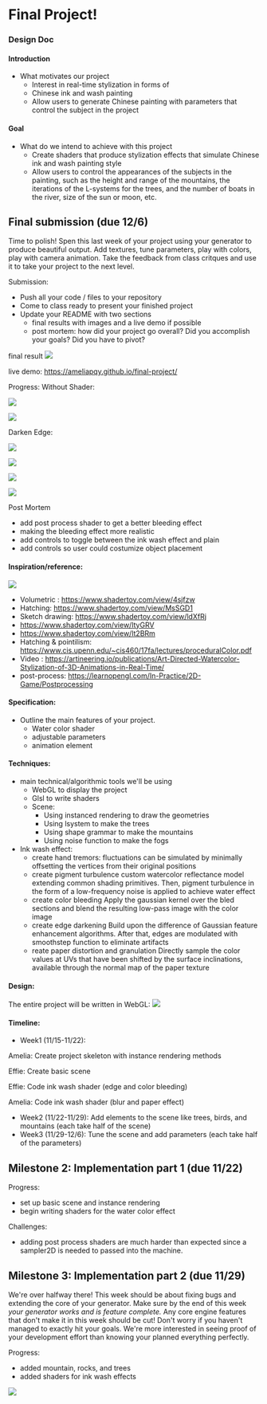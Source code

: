 # Final Project!

### Design Doc

#### Introduction

- What motivates our project
  - Interest in real-time stylization in forms of
  - Chinese ink and wash painting
  - Allow users to generate Chinese painting with parameters that control the subject in the project

#### Goal

- What do we intend to achieve with this project
  - Create shaders that produce stylization effects that simulate Chinese ink and wash painting style
  - Allow users to control the appearances of the subjects in the painting, such as the height and range of the mountains, the iterations of the L-systems for the trees, and the number of boats in the river, size of the sun or moon, etc.

## Final submission (due 12/6)

Time to polish! Spen this last week of your project using your generator to produce beautiful output. Add textures, tune parameters, play with colors, play with camera animation. Take the feedback from class critques and use it to take your project to the next level.

Submission:

- Push all your code / files to your repository
- Come to class ready to present your finished project
- Update your README with two sections
  - final results with images and a live demo if possible
  - post mortem: how did your project go overall? Did you accomplish your goals? Did you have to pivot?

final result ![](final2.png)

live demo: https://ameliapqy.github.io/final-project/

Progress: Without Shader:

![](plain.png)

![](plain2.png)

Darken Edge:

![](darkenEdge.jpeg)

![](prog1.jpeg)

![](prog2.png)

![](final2.png)

Post Mortem

- add post process shader to get a better bleeding effect
- making the bleeding effect more realistic
- add controls to toggle between the ink wash effect and plain
- add controls so user could costumize object placement

#### Inspiration/reference:

![](ref.jpeg)

- Volumetric : https://www.shadertoy.com/view/4sjfzw
- Hatching: https://www.shadertoy.com/view/MsSGD1
- Sketch drawing: https://www.shadertoy.com/view/ldXfRj
- https://www.shadertoy.com/view/ltyGRV
- https://www.shadertoy.com/view/lt2BRm
- Hatching & pointilism: https://www.cis.upenn.edu/~cis460/17fa/lectures/proceduralColor.pdf
- Video : https://artineering.io/publications/Art-Directed-Watercolor-Stylization-of-3D-Animations-in-Real-Time/
- post-process: https://learnopengl.com/In-Practice/2D-Game/Postprocessing

#### Specification:

- Outline the main features of your project.
  - Water color shader
  - adjustable parameters
  - animation element

#### Techniques:

- main technical/algorithmic tools we'll be using
  - WebGL to display the project
  - Glsl to write shaders
  - Scene:
    - Using instanced rendering to draw the geometries
    - Using lsystem to make the trees
    - Using shape grammar to make the mountains
    - Using noise function to make the fogs
- Ink wash effect:
  - create hand tremors: fluctuations can be simulated by minimally offsetting the vertices from their original positions
  - create pigment turbulence custom watercolor reflectance model extending common shading primitives. Then, pigment turbulence in the form of a low-frequency noise is applied to achieve water effect
  - create color bleeding Apply the gaussian kernel over the bled sections and blend the resulting low-pass image with the color image
  - create edge darkening Build upon the difference of Gaussian feature enhancement algorithms. After that, edges are modulated with smoothstep function to eliminate artifacts
  - reate paper distortion and granulation Directly sample the color values at UVs that have been shifted by the surface inclinations, available through the normal map of the paper texture

#### Design:

The entire project will be written in WebGL: ![](flowchart.JPG)

#### Timeline:

- Week1 (11/15-11/22):

Amelia: Create project skeleton with instance rendering methods

Effie: Create basic scene

Effie: Code ink wash shader (edge and color bleeding)

Amelia: Code ink wash shader (blur and paper effect)

- Week2 (11/22-11/29): Add elements to the scene like trees, birds, and mountains (each take half of the scene)
- Week3 (11/29-12/6): Tune the scene and add parameters (each take half of the parameters)

## Milestone 2: Implementation part 1 (due 11/22)

Progress:

- set up basic scene and instance rendering
- begin writing shaders for the water color effect

Challenges:

- adding post process shaders are much harder than expected since a sampler2D is needed to passed into the machine.

## Milestone 3: Implementation part 2 (due 11/29)

We're over halfway there! This week should be about fixing bugs and extending the core of your generator. Make sure by the end of this week _your generator works and is feature complete._ Any core engine features that don't make it in this week should be cut! Don't worry if you haven't managed to exactly hit your goals. We're more interested in seeing proof of your development effort than knowing your planned everything perfectly.

Progress:

- added mountain, rocks, and trees
- added shaders for ink wash effects

![](progress1.png)
